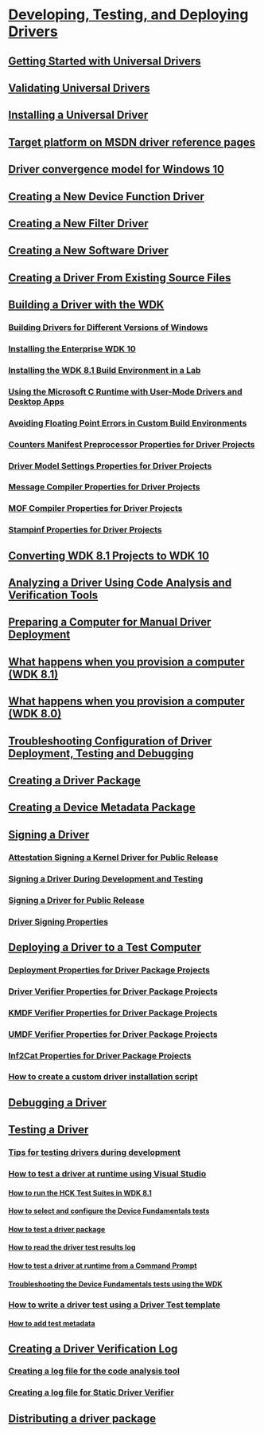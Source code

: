 # [Developing, Testing, and Deploying Drivers](visual_studio_driver_development_environment.md)

## [Getting Started with Universal Drivers](getting_started_with_universal_drivers.md)

## [Validating Universal Drivers](validating_universal_drivers.md)

## [Installing a Universal Driver](installing_a_universal_driver.md)

## [Target platform on MSDN driver reference pages](windows_10_editions_for_universal_drivers.md)

## [Driver convergence model for Windows 10](driver_model_convergence.md)

## [Creating a New Device Function Driver](creating_a_new_driver.md)

## [Creating a New Filter Driver](creating_a_new_filter_driver.md)

## [Creating a New Software Driver](creating_a_new_software_driver.md)

## [Creating a Driver From Existing Source Files](creating_a_driver_from_existing_source_files.md)

## [Building a Driver with the WDK](building_a_driver.md)

### [Building Drivers for Different Versions of Windows](building_drivers_for_different_versions_of_windows.md)

### [Installing the Enterprise WDK 10](Installing_the_Enterprise_WDK.md)

### [Installing the WDK 8.1 Build Environment in a Lab](installing_the_wdk_build_environment_in_a_lab.md)

### [Using the Microsoft C Runtime with User-Mode Drivers and Desktop Apps](using_the_microsoft_c_runtime_with_user_mode_drivers_and_apps.md)

### [Avoiding Floating Point Errors in Custom Build Environments](avoiding_floating_point_errors_in_custom_build_environments.md)

### [Counters Manifest Preprocessor Properties for Driver Projects](counters_manifest_preprocessor_properties_for_driver_projects.md)

### [Driver Model Settings Properties for Driver Projects](driver_model_settings_properties_for_driver_projects.md)

### [Message Compiler Properties for Driver Projects](message_compiler_properties_for_driver_projects.md)

### [MOF Compiler Properties for Driver Projects](mof_compiler_properties_for_driver_projects.md)

### [Stampinf Properties for Driver Projects](stampinf_properties_for_driver_projects.md)

## [Converting WDK 8.1 Projects to WDK 10](converting_wdk_8_1_projects_to_wdk_10.md)

## [Analyzing a Driver Using Code Analysis and Verification Tools](analyzing_driver_quality_by_using_code_analysis_tools.md)

## [Preparing a Computer for Manual Driver Deployment](preparing_a_computer_for_manual_driver_deployment.md)

## [What happens when you provision a computer (WDK 8.1)](what_happens_when_you_provision_a_computer__wdk_8_1_.md)

## [What happens when you provision a computer (WDK 8.0)](what_happens_when_you_provision_a_computer__wdk_8_0_.md)

## [Troubleshooting Configuration of Driver Deployment, Testing and Debugging](troubleshooting_configuration_of_driver_deployment__testing_and_debugging.md)

## [Creating a Driver Package](creating_a_driver_package.md)

## [Creating a Device Metadata Package](creating_a_device_metadata_package.md)

## [Signing a Driver](signing_a_driver.md)

### [Attestation Signing a Kernel Driver for Public Release](attestation_signing_a_kernel_driver_for_public_release.md)

### [Signing a Driver During Development and Testing](signing_a_driver_during_development_and_testing.md)

### [Signing a Driver for Public Release](signing_a_driver_for_public_release.md)

### [Driver Signing Properties](driver_signing_properties.md)

## [Deploying a Driver to a Test Computer](deploying_a_driver_to_a_test_computer.md)

### [Deployment Properties for Driver Package Projects](deployment_properties_for_driver_projects.md)

### [Driver Verifier Properties for  Driver Package Projects](driver_verifier_properties_for__driver_projects.md)

### [KMDF Verifier Properties for Driver Package Projects](kmdf_verifier_properties_for_driver_package_projects.md)

### [UMDF Verifier Properties for Driver Package Projects](umdf_verifier_properties_for_driver_package_projects.md)

### [Inf2Cat Properties for Driver Package Projects](inf2cat_properties_for_driver_package_projects.md)

### [How to create a custom driver installation script](create_a_custom_driver_installation_script.md)

## [Debugging a Driver](debugging_a_driver.md)

## [Testing a Driver](testing_a_driver.md)

### [Tips for testing drivers during development](strategies_for_testing_drivers_during_development.md)

### [How to test a driver at runtime using Visual Studio](testing_a_driver_at_runtime.md)

#### [How to run the HCK Test Suites in WDK 8.1](run_the_hck_test_suites_in_the_wdk.md)

#### [How to select and configure the Device Fundamentals tests](how_to_select_and_configure_the_device_fundamental_tests.md)

#### [How to test a driver package](test_a_driver_package.md)

#### [How to read the driver test results log](read_the_driver_test_results_log.md)

#### [How to test a driver at runtime from a Command Prompt](how_to_test_a_driver_at_runtime_from_a_command_prompt.md)

#### [Troubleshooting the Device Fundamentals tests using the WDK](troubleshooting_the_device_fundamental_tests.md)

### [How to write a driver test using a Driver Test template](how_to_write_a_driver_test_.md)

#### [How to add test metadata](to_add_test_metadata.md)

## [Creating a Driver Verification Log](creating_a_driver_verification_log.md)

### [Creating a log file for the code analysis tool](creating_a_log_file_for_the_code_analysis_tool.md)

### [Creating a log file for Static Driver Verifier](creating_a_log_file_for_static_driver_verifier.md)

## [Distributing a driver package](distributing_a_driver_package_win8.md)


<!--HONumber=Jan16_HO2-->
